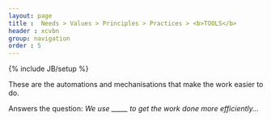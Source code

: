 ```yaml
---
layout: page
title :  Needs > Values > Principles > Practices > <b>TOOLS</b>
header : xcvbn
group: navigation
order : 5
---
```

{% include JB/setup %}

These are the automations and mechanisations that make the work easier to do. 

Answers the question: *We use _____ to get the work done more efficiently...* 